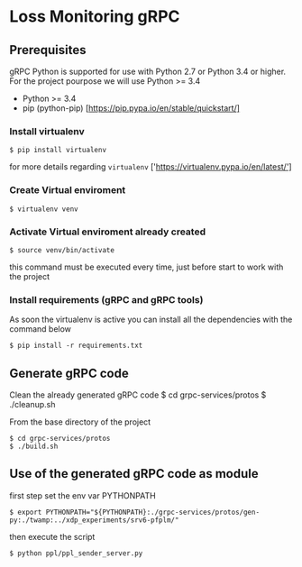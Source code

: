 # Loss Monitoring gRPC

## Prerequisites

gRPC Python is supported for use with Python 2.7 or Python 3.4 or higher.
For the project pourpose we will use Python >= 3.4

- Python >= 3.4
- pip (python-pip) [https://pip.pypa.io/en/stable/quickstart/]

### Install virtualenv

    $ pip install virtualenv

for more details regarding `virtualenv` ['https://virtualenv.pypa.io/en/latest/']

### Create Virtual enviroment

    $ virtualenv venv

### Activate Virtual enviroment already created

    $ source venv/bin/activate

this command must be executed every time, just before start to work with the project

### Install requirements (gRPC and gRPC tools)

As soon the virtualenv is active you can install all the dependencies with the command below

    $ pip install -r requirements.txt

## Generate gRPC code

Clean the already generated gRPC code
    $ cd grpc-services/protos
    $ ./cleanup.sh

From the base directory of the project

    $ cd grpc-services/protos
    $ ./build.sh

## Use of the generated gRPC code as module

first step set the env var PYTHONPATH

    $ export PYTHONPATH="${PYTHONPATH}:./grpc-services/protos/gen-py:./twamp:../xdp_experiments/srv6-pfplm/"

then execute the script

    $ python ppl/ppl_sender_server.py
